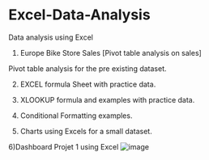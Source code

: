 # Excel-Data-Analysis
Data analysis using Excel 

1) Europe Bike Store Sales [Pivot table analysis on sales] 
 
 Pivot table  analysis for the pre existing dataset. 
 
2) EXCEL formula Sheet with practice data.

3) XLOOKUP formula and examples with practice data.

4) Conditional Formatting examples.

5) Charts using Excels for a small dataset.

6)Dashboard Projet 1 using Excel
![image](https://user-images.githubusercontent.com/112848411/234784565-dc56a390-7ad2-4f9f-8610-4572e01aada2.png)
